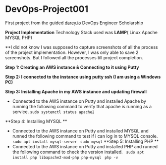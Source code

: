# DevOps-Project001
First project from the guided [darey.io](https://www.darey.io) DevOps Engineer Scholarship 

**Project Implementation**
Technology Stack used was **LAMP**( Linux Apache MYSQL PHP)

**I did not know I was supposed to capture screenshots of all the process of the project implementation. However, I was only able to save 2 screenshots. But I followed all the processes till project completion.

**Step 1: Creating an AWS instance & Connecting to it using Putty**

**Step 2: I connected to the instance using putty ssh (I am using a Windows PC)**

**Step 3: Installing Apache in my AWS instance and updating firewall**
   - Connected to the AWS instance on Putty and installed Apache by running the following command to verify that apache is running as a service.
       `sudo systemctl status apache2`

**Step 4: Installing MYSQL **
  - Connected to the AWS instance on Putty and installed MYSQL  and runned the following command to test if i can log in to MYSQL console.
   ` sudo apt install mysql-server`
    ` sudo mysql`
**Step 5: Installing PHP **
  - Connected to the AWS instance on Putty and installed PHP  and runned the following command to check the version installed.
   ` sudo apt install php libapache2-mod-php php-mysql`  ` php -v`
   
   
